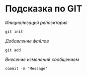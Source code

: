 # Подсказка по GIT

*Инициализация репозитория*
```
git init
```
*Добавление файлов*
```
git add
```
*Внесение изменений сообщением*

```
commit -m "Message"
```



